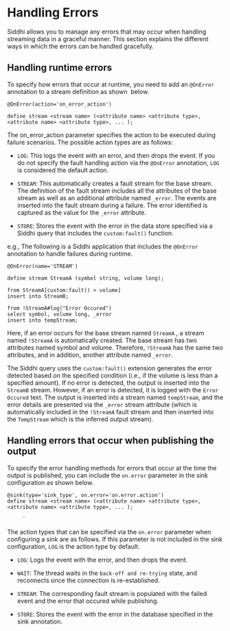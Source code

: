 # Handling Errors

Siddhi allows you to manage any errors that may occur when handling
streaming data in a graceful manner. This section explains the different
ways in which the errors can be handled gracefully.

## Handling runtime errors

To specify how errors that occur at runtime, you need to add an
`@OnError` annotation to a stream definition as shown 
below.

`@OnError(action='on_error_action')`

`define stream <stream name> (<attribute name> <attribute type>, <attribute name> <attribute type>, ... );`

The on\_error\_action parameter specifies the action to be executed during failure scenarios. The possible action types are as follows:

- `LOG`: This logs the event with an error, and then drops the event. If you do not specify the fault handling action via the `@OnError` annotation, `LOG` is considered the default action.

- `STREAM`: This automatically creates a fault stream for the base stream. The definition of the fault stream includes all the attributes of the base stream as well as an additional attribute named `_error`. The events are inserted into the fault stream during a failure. The error identified is captured as the value for the `_error` attribute.

- `STORE`: Stores the event with the error in the data store specified via a Siddhi query that includes the `custom:fault()` function.

e.g., The following is a Siddhi application that includes the `@OnError` annotation to handle failures during runtime.

```
@OnError(name='STREAM')

define stream StreamA (symbol string, volume long);

from StreamA[custom:fault() > volume]
insert into StreamB;

from !StreamA#log("Error Occured")
select symbol, volume long, _error
insert into tempStream;
```


Here, if an error occurs for the base stream named `StreamA` , a stream named `!StreamA` is automatically created. The base stream has two attributes named symbol and volume. Therefore, `!StreamA` has the same two attributes, and in addition, another attribute named `_error`.

The Siddhi query uses the `custom:fault()` extension generates the error detected based on the specified condition (i.e., if the volume is less than a specified amount). If no error is detected, the output is inserted into the `StreamB` stream. However, if an error is detected, it is logged with the `Error Occured` text. The output is inserted into a stream named `tempStream`, and the error details are presented via the `_error` stream attribute (which is automatically included in the `!StreamA` fault stream and then inserted into the `TempStream` which is the inferred output stream).

## Handling errors that occur when publishing the output

To specify the error handling methods for errors that occur at the time the output is published, you can include the `on.error` parameter in the sink configuration as shown below.

```
@sink(type='sink_type', on.error='on.error.action')
define stream <stream name> (<attribute name> <attribute type>, <attribute name> <attribute type>, ... );
```
         `
The action types that can be specified via the `on.error` parameter when configuring a sink are as follows. If this parameter is not included in the sink configuration, `LOG` is the action type by default.

- `LOG`: Logs the event with the error, and then drops the event.

- `WAIT`: The thread waits in the `back-off and re-trying` state, and reconnects once the connection is re-established.

- `STREAM`: The corresponding fault stream is populated with the failed event and the error that occured while publishing.

- `STORE`: Stores the event with the error in the database specified in the sink annotation.
